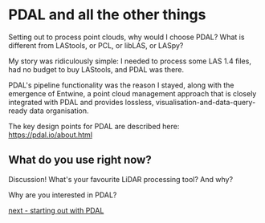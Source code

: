 # PDAL and all the other things

Setting out to process point clouds, why would I choose PDAL? What is different from LAStools, or PCL, or libLAS, or LASpy?

My story was ridiculously simple: I needed to process some LAS 1.4 files, had no budget to buy LAStools, and PDAL was there.

PDAL's pipeline functionality was the reason I stayed, along with the emergence of Entwine, a point cloud management approach that is closely integrated with PDAL and provides lossless, visualisation-and-data-query-ready data organisation.

The key design points for PDAL are described here: https://pdal.io/about.html

## What do you use right now?

Discussion! What's your favourite LiDAR processing tool? And why?

Why are you interested in PDAL?


[next - starting out with PDAL](1-thinking-in-pdal.md)

